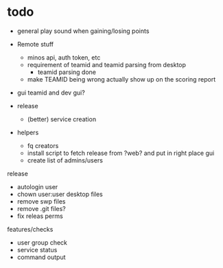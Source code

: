 # todo

- general
play sound when gaining/losing points

- Remote stuff
    - minos api, auth token, etc
    - requirement of teamid and teamid parsing from desktop
        - teamid parsing done
    - make TEAMID being wrong actually show up on the scoring report

- gui
    teamid and dev gui?

- release
    - (better) service creation

- helpers
    - fq creators
    - install script to fetch release from ?web? and put in right place
    gui
    - create list of admins/users

 release
 - autologin user
 - chown user:user desktop files
 - remove swp files
 - remove .git files?
 - fix releas perms


 features/checks
 - user group check
 - service status
 - command output
